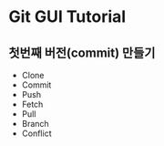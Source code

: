 # Git GUI Tutorial

## 첫번째 버전(commit) 만들기

- Clone
- Commit
- Push
- Fetch
- Pull
- Branch
- Conflict
